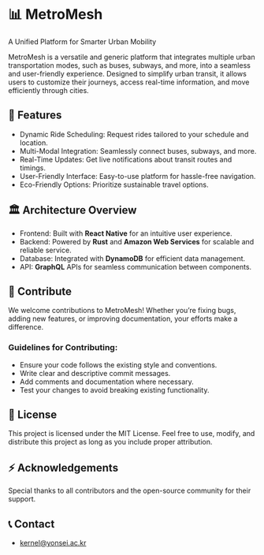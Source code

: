 # 📊 MetroMesh

A Unified Platform for Smarter Urban Mobility

MetroMesh is a versatile and generic platform that integrates multiple urban transportation modes, such as buses, subways, and more, into a seamless and user-friendly experience. Designed to simplify urban transit, it allows users to customize their journeys, access real-time information, and move efficiently through cities.


## 📱 Features

- Dynamic Ride Scheduling: Request rides tailored to your schedule and location.
- Multi-Modal Integration: Seamlessly connect buses, subways, and more.
- Real-Time Updates: Get live notifications about transit routes and timings.
- User-Friendly Interface: Easy-to-use platform for hassle-free navigation.
- Eco-Friendly Options: Prioritize sustainable travel options.


## 🏛️ Architecture Overview

- Frontend: Built with **React Native** for an intuitive user experience.
- Backend: Powered by **Rust** and **Amazon Web Services** for scalable and reliable service.
- Database: Integrated with **DynamoDB** for efficient data management.
- API: **GraphQL** APIs for seamless communication between components.


## 🤝 Contribute

We welcome contributions to MetroMesh! Whether you’re fixing bugs, adding new features, or improving documentation, your efforts make a difference.

### Guidelines for Contributing:

- Ensure your code follows the existing style and conventions.
- Write clear and descriptive commit messages.
- Add comments and documentation where necessary.
- Test your changes to avoid breaking existing functionality.


## 🪪 License

This project is licensed under the MIT License.
Feel free to use, modify, and distribute this project as long as you include proper attribution.


## ⚡️ Acknowledgements

Special thanks to all contributors and the open-source community for their support.


## 📞 Contact
- kernel@yonsei.ac.kr
